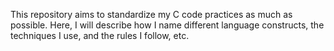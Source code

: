 This repository aims to standardize my C code practices as much as possible.
Here, I will describe how I name different language constructs, the techniques I use, and the rules I follow, etc.
